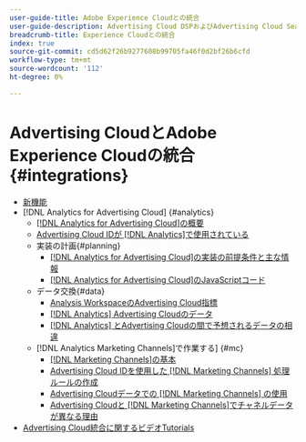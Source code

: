 ```yaml
---
user-guide-title: Adobe Experience Cloudとの統合
user-guide-description: Advertising Cloud DSPおよびAdvertising Cloud Searchと他のAdobe Experience Cloud製品およびサービスとの統合について説明します。
breadcrumb-title: Experience Cloudとの統合
index: true
source-git-commit: cd5d62f26b9277608b99705fa46f0d2bf26b6cfd
workflow-type: tm+mt
source-wordcount: '112'
ht-degree: 0%

---
```



# Advertising CloudとAdobe Experience Cloudの統合 {#integrations}
<!--  and Adobe Experience Platform -->

+ [新機能](/help/integrations/home.md)
+ [!DNL Analytics for Advertising Cloud] {#analytics}
   + [ [!DNL Analytics for Advertising Cloud]の概要](/help/integrations/analytics/overview.md)
   + [Advertising Cloud IDが [!DNL Analytics]で使用されている](/help/integrations/analytics/ids.md)
   + 実装の計画{#planning}
      + [ [!DNL Analytics for Advertising Cloud]の実装の前提条件と主な情報](/help/integrations/analytics/prerequisites.md)
      + [ [!DNL Analytics for Advertising Cloud]のJavaScriptコード](/help/integrations/analytics/javascript.md)
   + データ交換{#data}
      + [Analysis WorkspaceのAdvertising Cloud指標](/help/integrations/analytics/advertising-cloud-metrics-in-analytics.md)
      + [[!DNL Analytics] Advertising Cloudのデータ](/help/integrations/analytics/analytics-data-in-advertising-cloud.md)
      + [ [!DNL Analytics] とAdvertising Cloudの間で予想されるデータの相違](/help/integrations/analytics/data-variances.md)
   + [!DNL Analytics Marketing Channels]で作業する] {#mc}
      + [ [!DNL Marketing Channels]の基本](/help/integrations/analytics/marketing-channels/mc-overview.md)
      + [Advertising Cloud IDを使用した [!DNL Marketing Channels] 処理ルールの作成](/help/integrations/analytics/marketing-channels/mc-ids.md)
      + [Advertising Cloudデータでの [!DNL Marketing Channels] の使用](/help/integrations/analytics/marketing-channels/mc-ac-data.md)
      + [Advertising Cloudと [!DNL Marketing Channels]でチャネルデータが異なる理由](/help/integrations/analytics/marketing-channels/mc-data-variances.md)
+ [Advertising Cloud統合に関するビデオTutorials](https://experienceleague.adobe.com/docs/advertising-cloud-learn/tutorials/overview.html)<!-- rename if the tutorials TOC structure changes -->
